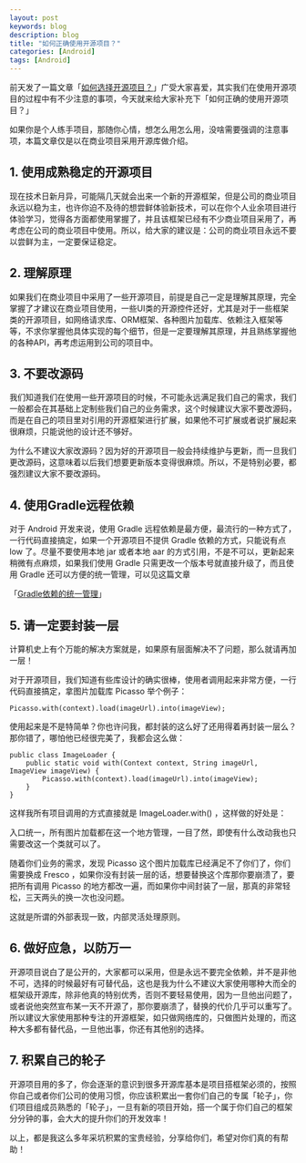 ```yaml
---
layout: post
keywords: blog
description: blog
title: "如何正确使用开源项目？"
categories: [Android]
tags: [Android]
---
```



前天发了一篇文章「[如何选择开源项目？](http://mp.weixin.qq.com/s?__biz=MzA4NTQwNDcyMA==&mid=2650661616&idx=1&sn=17ac64a4f25736ab673b4ecc847d20e9&scene=21#wechat_redirect)」广受大家喜爱，其实我们在使用开源项目的过程中有不少注意的事项，今天就来给大家补充下「如何正确的使用开源项目？」

如果你是个人练手项目，那随你心情，想怎么用怎么用，没啥需要强调的注意事项，本篇文章仅是以在商业项目采用开源库做介绍。

## 1. 使用成熟稳定的开源项目

现在技术日新月异，可能隔几天就会出来一个新的开源框架，但是公司的商业项目永远以稳为主，也许你迫不及待的想尝鲜体验新技术，可以在你个人业余项目进行体验学习，觉得各方面都使用掌握了，并且该框架已经有不少商业项目采用了，再考虑在公司的商业项目中使用。所以，给大家的建议是：公司的商业项目永远不要以尝鲜为主，一定要保证稳定。

## 2. 理解原理

如果我们在商业项目中采用了一些开源项目，前提是自己一定是理解其原理，完全掌握了才建议在商业项目使用，一些UI类的开源控件还好，尤其是对于一些框架类的开源项目，如网络请求库、ORM框架、各种图片加载库、依赖注入框架等等，不求你掌握他具体实现的每个细节，但是一定要理解其原理，并且熟练掌握他的各种API，再考虑运用到公司的项目中。

## 3. 不要改源码

我们知道我们在使用一些开源项目的时候，不可能永远满足我们自己的需求，我们一般都会在其基础上定制些我们自己的业务需求，这个时候建议大家不要改源码，而是在自己的项目里对引用的开源框架进行扩展，如果他不可扩展或者说扩展起来很麻烦，只能说他的设计还不够好。

为什么不建议大家改源码？因为好的开源项目一般会持续维护与更新，而一旦我们更改源码，这意味着以后我们想要更新版本变得很麻烦。所以，不是特别必要，都强烈建议大家不要改源码。

## 4. 使用Gradle远程依赖

对于 Android 开发来说，使用 Gradle 远程依赖是最方便，最流行的一种方式了，一行代码直接搞定，如果一个开源项目不提供 Gradle 依赖的方式，只能说有点 low 了。尽量不要使用本地 jar 或者本地 aar 的方式引用，不是不可以，更新起来稍微有点麻烦，如果我们使用 Gradle 只需更改一个版本号就直接升级了，而且使用 Gradle 还可以方便的统一管理，可以见这篇文章

「[Gradle依赖的统一管理](http://mp.weixin.qq.com/s?__biz=MzA4NTQwNDcyMA==&mid=402733201&idx=1&sn=052e12818fe937e28ef08331535a179e&scene=21#wechat_redirect)」

## 5. 请一定要封装一层

计算机史上有个万能的解决方案就是，如果原有层面解决不了问题，那么就请再加一层！

对于开源项目，我们知道有些库设计的确实很棒，使用者调用起来非常方便，一行代码直接搞定，拿图片加载库 Picasso 举个例子：

    Picasso.with(context).load(imageUrl).into(imageView); 

使用起来是不是特简单？你也许问我，都封装的这么好了还用得着再封装一层么？那你错了，哪怕他已经很完美了，我都会这么做：

	public class ImageLoader {
	    public static void with(Context context, String imageUrl, ImageView imageView) {
	        Picasso.with(context).load(imageUrl).into(imageView); 
	    }
	}

这样我所有项目调用的方式直接就是 ImageLoader.with() ，这样做的好处是：

入口统一，所有图片加载都在这一个地方管理，一目了然，即使有什么改动我也只需要改这一个类就可以了。

随着你们业务的需求，发现 Picasso 这个图片加载库已经满足不了你们了，你们需要换成 Fresco ，如果你没有封装一层的话，想要替换这个库那你要崩溃了，要把所有调用 Picasso 的地方都改一遍，而如果你中间封装了一层，那真的非常轻松，三天两头的换一次也没问题。

这就是所谓的外部表现一致，内部灵活处理原则。

## 6. 做好应急，以防万一

开源项目说白了是公开的，大家都可以采用，但是永远不要完全依赖，并不是非他不可，选择的时候最好有可替代品，这也是我为什么不建议大家使用哪种大而全的框架级开源库，除非他真的特别优秀，否则不要轻易使用，因为一旦他出问题了，或者说他突然宣布某一天不开源了，那你要崩溃了，替换的代价几乎可以重写了。所以建议大家使用那种专注的开源框架，如只做网络库的，只做图片处理的，而这种大多都有替代品，一旦他出事，你还有其他别的选择。

## 7. 积累自己的轮子

开源项目用的多了，你会逐渐的意识到很多开源库基本是项目搭框架必须的，按照你自己或者你们公司的使用习惯，你应该积累出一套你们自己的专属「轮子」，你们项目组成员熟悉的「轮子」，一旦有新的项目开始，搭一个属于你们自己的框架分分钟的事，会大大的提升你们的开发效率！

以上，都是我这么多年采坑积累的宝贵经验，分享给你们，希望对你们真的有帮助！